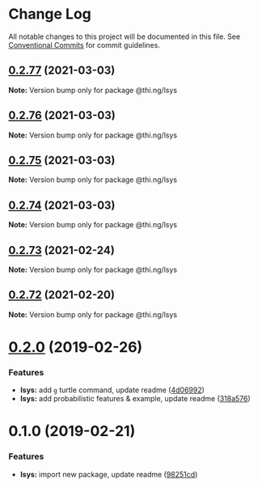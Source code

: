 # Change Log

All notable changes to this project will be documented in this file.
See [Conventional Commits](https://conventionalcommits.org) for commit guidelines.

## [0.2.77](https://github.com/thi-ng/umbrella/compare/@thi.ng/lsys@0.2.76...@thi.ng/lsys@0.2.77) (2021-03-03)

**Note:** Version bump only for package @thi.ng/lsys





## [0.2.76](https://github.com/thi-ng/umbrella/compare/@thi.ng/lsys@0.2.75...@thi.ng/lsys@0.2.76) (2021-03-03)

**Note:** Version bump only for package @thi.ng/lsys





## [0.2.75](https://github.com/thi-ng/umbrella/compare/@thi.ng/lsys@0.2.74...@thi.ng/lsys@0.2.75) (2021-03-03)

**Note:** Version bump only for package @thi.ng/lsys





## [0.2.74](https://github.com/thi-ng/umbrella/compare/@thi.ng/lsys@0.2.73...@thi.ng/lsys@0.2.74) (2021-03-03)

**Note:** Version bump only for package @thi.ng/lsys





## [0.2.73](https://github.com/thi-ng/umbrella/compare/@thi.ng/lsys@0.2.72...@thi.ng/lsys@0.2.73) (2021-02-24)

**Note:** Version bump only for package @thi.ng/lsys





## [0.2.72](https://github.com/thi-ng/umbrella/compare/@thi.ng/lsys@0.2.71...@thi.ng/lsys@0.2.72) (2021-02-20)

**Note:** Version bump only for package @thi.ng/lsys





# [0.2.0](https://github.com/thi-ng/umbrella/compare/@thi.ng/lsys@0.1.0...@thi.ng/lsys@0.2.0) (2019-02-26)

### Features

* **lsys:** add `g` turtle command, update readme ([4d06992](https://github.com/thi-ng/umbrella/commit/4d06992))
* **lsys:** add probabilistic features & example, update readme ([318a576](https://github.com/thi-ng/umbrella/commit/318a576))

# 0.1.0 (2019-02-21)

### Features

* **lsys:** import new package, update readme ([98251cd](https://github.com/thi-ng/umbrella/commit/98251cd))
